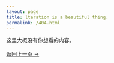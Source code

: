 ```yaml
---
layout: page
title: lteration is a beautiful thing.
permalink: /404.html
---
```


<script  src="./script.js"></script>
这里大概没有你想看的内容。<br /><br/>
<a class="error-link" href="{{ site.baseurl }}/">返回上一页 &rarr;</a>
